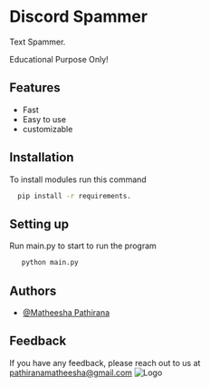 
# Discord Spammer

Text Spammer.

Educational Purpose Only!


## Features

- Fast
- Easy to use
- customizable


## Installation

To install modules run this command

```cmd
  pip install -r requirements.
```


## Setting up

Run main.py to start to run the program

```cmd
   python main.py
```
    
## Authors

- [@Matheesha Pathirana](https://www.github.com/matheesha-pathirana)


## Feedback

If you have any feedback, please reach out to us at pathiranamatheesha@gmail.com
![Logo](https://1000logos.net/wp-content/uploads/2021/06/Discord-logo.png)

